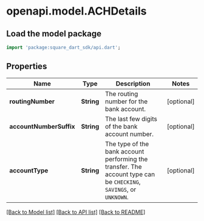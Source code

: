# openapi.model.ACHDetails

## Load the model package
```dart
import 'package:square_dart_sdk/api.dart';
```

## Properties
Name | Type | Description | Notes
------------ | ------------- | ------------- | -------------
**routingNumber** | **String** | The routing number for the bank account. | [optional] 
**accountNumberSuffix** | **String** | The last few digits of the bank account number. | [optional] 
**accountType** | **String** | The type of the bank account performing the transfer. The account type can be `CHECKING`, `SAVINGS`, or `UNKNOWN`. | [optional] 

[[Back to Model list]](../README.md#documentation-for-models) [[Back to API list]](../README.md#documentation-for-api-endpoints) [[Back to README]](../README.md)


